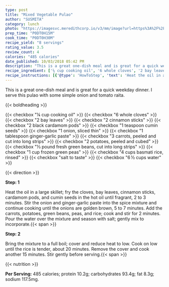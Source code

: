 ```yaml
---
type: post
title: "Mixed Vegetable Pulao"
author: "SUSMITA"
category: lunch
photo: "https://imagesvc.meredithcorp.io/v3/mm/image?url=https%3A%2F%2Fimages.media-allrecipes.com%2Fuserphotos%2F3108380.jpg"
prep_time: "P0DT0H15M"
cook_time: "P0DT0H30M"
recipe_yield: "8 servings"
rating_value: 3.5
review_count: 4
calories: "485 calories"
date_published: 10/03/2018 05:42 PM
description: "This is a great one-dish meal and is great for a quick weekday dinner. I serve this pulao with some simple onion and tomato raita."
recipe_ingredient: ['¼ cup cooking oil', '6 whole cloves', '2 bay leaves', '2 cinnamon sticks', '2 black cardamom pods ', '1 teaspoon cumin seeds', '1 onion, sliced thin', '1 tablespoon ginger-garlic paste', '3 carrots, peeled and cut into long strips', '2 potatoes, peeled and cubed', '⅓ pound fresh green beans, cut into long strips', '1 cup frozen green peas', '4 cups basmati rice, rinsed', 'salt to taste', '6\u2009½ cups water']
recipe_instructions: [{'@type': 'HowToStep', 'text': 'Heat the oil in a large skillet; fry the cloves, bay leaves, cinnamon sticks, cardamom pods, and cumin seeds in the hot oil until fragrant, 2 to 3 minutes. Stir the onion and ginger-garlic paste into the spice mixture and continue cooking until the onions are golden brown, 5 to 7 minutes. Add the carrots, potatoes, green beans, peas, and rice; cook and stir for 2 minutes. Pour the water over the mixture and season with salt; gently mix to incorporate.\n'}, {'@type': 'HowToStep', 'text': 'Bring the mixture to a full boil; cover and reduce heat to low. Cook on low until the rice is tender, about 20 minutes. Remove the cover and cook another 15 minutes. Stir gently before serving.\n'}]
---
```


This is a great one-dish meal and is great for a quick weekday dinner. I serve this pulao with some simple onion and tomato raita. 

{{< boldheading >}}

{{< checkbox "¼ cup cooking oil" >}}
{{< checkbox "6  whole cloves" >}}
{{< checkbox "2  bay leaves" >}}
{{< checkbox "2  cinnamon sticks" >}}
{{< checkbox "2  black cardamom pods" >}}
{{< checkbox "1 teaspoon cumin seeds" >}}
{{< checkbox "1  onion, sliced thin" >}}
{{< checkbox "1 tablespoon ginger-garlic paste" >}}
{{< checkbox "3  carrots, peeled and cut into long strips" >}}
{{< checkbox "2  potatoes, peeled and cubed" >}}
{{< checkbox "⅓ pound fresh green beans, cut into long strips" >}}
{{< checkbox "1 cup frozen green peas" >}}
{{< checkbox "4 cups basmati rice, rinsed" >}}
{{< checkbox "salt to taste" >}}
{{< checkbox "6 ½ cups water" >}}


{{< direction >}}

**Step: 1**

Heat the oil in a large skillet; fry the cloves, bay leaves, cinnamon sticks, cardamom pods, and cumin seeds in the hot oil until fragrant, 2 to 3 minutes. Stir the onion and ginger-garlic paste into the spice mixture and continue cooking until the onions are golden brown, 5 to 7 minutes. Add the carrots, potatoes, green beans, peas, and rice; cook and stir for 2 minutes. Pour the water over the mixture and season with salt; gently mix to incorporate.{{< span >}}

**Step: 2**

Bring the mixture to a full boil; cover and reduce heat to low. Cook on low until the rice is tender, about 20 minutes. Remove the cover and cook another 15 minutes. Stir gently before serving.{{< span >}}

{{< nutrition >}}

**Per Serving:** 485 calories; protein 10.2g; carbohydrates 93.4g; fat 8.3g; sodium 117.5mg.